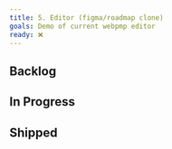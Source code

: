 ```yaml
---
title: 5. Editor (figma/roadmap clone)
goals: Demo of current webpmp editor
ready: ❌
---
```


## Backlog

## In Progress

## Shipped

